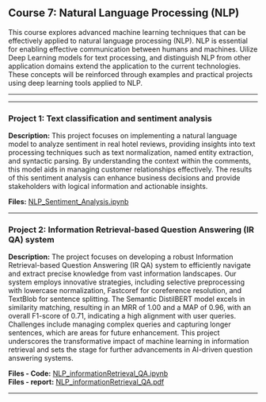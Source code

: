## Course 7: Natural Language Processing (NLP)


This course explores advanced machine learning techniques that can be effectively applied to natural language processing (NLP). NLP is essential for enabling effective communication between humans and machines. Uilize Deep Learning models for text processing, and distinguish NLP from other application domains extend the application to the current technologies. These concepts will be reinforced through examples and practical projects using deep learning tools applied to NLP.

---
---

### Project 1: Text classification and sentiment analysis

**Description:** This project focuses on implementing a natural language model to analyze sentiment in real hotel reviews, providing insights into text processing techniques such as text normalization, named entity extraction, and syntactic parsing. By understanding the context within the comments, this model aids in managing customer relationships effectively. The results of this sentiment analysis can enhance business decisions and provide stakeholders with logical information and actionable insights.

**Files:** [NLP_Sentiment_Analysis.ipynb](NLP_Sentiment_Analysis.ipynb)

---

### Project 2: Information Retrieval-based Question Answering (IR QA) system 

**Description:** The project focuses on developing a robust Information Retrieval-based Question Answering (IR QA) system to efficiently navigate and extract precise knowledge from vast information landscapes. Our system employs innovative strategies, including selective preprocessing with lowercase normalization, Fastcoref for coreference resolution, and TextBlob for sentence splitting. The Semantic DistilBERT model excels in similarity matching, resulting in an MRR of 1.00 and a MAP of 0.96, with an overall F1-score of 0.71, indicating a high alignment with user queries. Challenges include managing complex queries and capturing longer sentences, which are areas for future enhancement. This project underscores the transformative impact of machine learning in information retrieval and sets the stage for further advancements in AI-driven question answering systems.

**Files - Code:** [NLP_informationRetrieval_QA.ipynb](NLP_informationRetrieval_QA.ipynb)<br>
**Files - report:** [NLP_informationRetrieval_QA.pdf](NLP_informationRetrieval_QA.pdf)

---